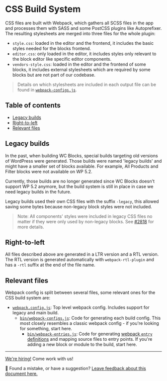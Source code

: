 # CSS Build System <!-- omit in toc -->

CSS files are built with Webpack, which gathers all SCSS files in the app and processes them with SASS and some PostCSS plugins like Autoprefixer. The resulting stylesheets are merged into three files for the whole plugin:

-   `style.css`: loaded in the editor and the frontend, it includes the basic styles needed for the blocks frontend.
-   `editor.css`: only loaded in the editor, it includes styles only relevant to the block editor like specific editor components.
-   `vendors-style.css`: loaded in the editor and the frontend of some blocks, it includes external stylesheets which are required by some blocks but are not part of our codebase.

> Details on which stylesheets are included in each output file can be found in [`webpack-configs.js`](https://github.com/woocommerce/woocommerce-gutenberg-products-block/blob/8befaccf35cac958c2d222e89facb84f9b675525/bin/webpack-configs.js#L655-L680).

## Table of contents <!-- omit in toc -->

- [Legacy builds](#legacy-builds)
- [Right-to-left](#right-to-left)
- [Relevant files](#relevant-files)

## Legacy builds

In the past, when building WC Blocks, special builds targeting old versions of WordPress were generated. Those builds were named 'legacy builds' and might have a smaller set of blocks available. For example, All Products and Filter blocks were not available on WP 5.2.

Currently, those builds are no longer generated since WC Blocks doesn't support WP 5.2 anymore, but the build system is still in place in case we need legacy builds in the future.

Legacy builds used their own CSS files with the suffix `-legacy`, this allowed saving some bytes because non-legacy block styles were not included.

> Note: All components' styles were included in legacy CSS files no matter if they were only used by non-legacy blocks. See [#2818](https://github.com/woocommerce/woocommerce-gutenberg-products-block/pull/2818) for more details.

## Right-to-left

All files described above are generated in a LTR version and a RTL version. The RTL version is generated automatically with `webpack-rtl-plugin` and has a `-rtl` suffix at the end of the file name.

## Relevant files

Webpack config is split between several files, some relevant ones for the CSS build system are:

-   [`webpack.config.js`](https://github.com/woocommerce/woocommerce-gutenberg-products-block/blob/trunk/webpack.config.js): Top level webpack config. Includes support for legacy and main build.
    -   [`bin/webpack-configs.js`](https://github.com/woocommerce/woocommerce-gutenberg-products-block/blob/trunk/bin/webpack-configs.js): Code for generating each build config. This most closely resembles a classic webpack config - if you're looking for something, start here.
        -   [`bin/webpack-entries.js`](https://github.com/woocommerce/woocommerce-gutenberg-products-block/blob/trunk/bin/webpack-entries.js): Code for generating [webpack `entry` definitions](https://webpack.js.org/concepts/entry-points/) and mapping source files to entry points. If you're adding a new block or module to the build, start here.

<!-- FEEDBACK -->

---

[We're hiring!](https://woocommerce.com/careers/) Come work with us!

🐞 Found a mistake, or have a suggestion? [Leave feedback about this document here.](https://github.com/woocommerce/woocommerce-gutenberg-products-block/issues/new?assignees=&labels=type%3A+documentation&template=--doc-feedback.md&title=Feedback%20on%20./docs/contributors/css-build-system.md)

<!-- /FEEDBACK -->
